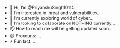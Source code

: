 - 👋 Hi, I’m @PriyanshuSingh10114
- 👀 I’m interested in threat and vulnerabilities...
- 🌱 I’m currently exploring world of cyber...
- 💞️ I’m looking to collaborate on NOTHING currently...
- 📫 How to reach me will be getting updated soon...
- 😄 Pronouns: ...
- ⚡ Fun fact: ...

<!---
PriyanshuSingh10114/PriyanshuSingh10114 is a ✨ special ✨ repository because its `README.md` (this file) appears on your GitHub profile.
You can click the Preview link to take a look at your changes.
--->
